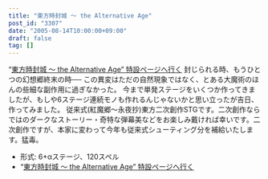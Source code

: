```yaml
---
title: "東方時封城 ～ the Alternative Age"
post_id: "3307"
date: "2005-08-14T10:00:00+09:00"
draft: false
tag: []
---
```



“[東方時封城 ～ the Alternative Age” 特設ページへ行く](/!/thA/) 封じられる時、もうひとつの幻想郷終末の時── この異変はただの自然現象ではなく、とある大魔術のほんの些細な副作用に過ぎなかった。 今まで単発ステージをいくつか作ってきましたが、もしや6ステージ連続モノも作れるんじゃないかと思い立ったが吉日、作ってみました。 従来式(紅魔郷～永夜抄)東方二次創作STGです。二次創作ならではのダークなストーリー・奇特な弾幕美などをお楽しみ戴ければ幸いです。二次創作ですが、本家に変わって今年も従来式シューティング分を補給いたします。猛毒。

  * 形式: 6+αステージ、120スペル
  * “[東方時封城 ～ the Alternative Age” 特設ページへ行く](/!/thA/)

